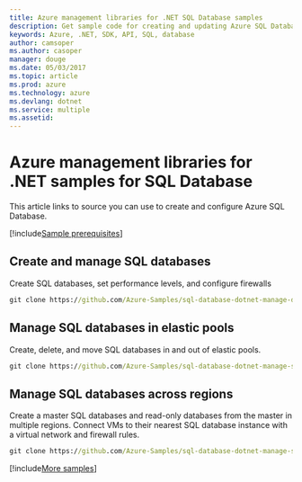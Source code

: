 ```yaml
---
title: Azure management libraries for .NET SQL Database samples
description: Get sample code for creating and updating Azure SQL Database using the Azure management libraries for .NET.
keywords: Azure, .NET, SDK, API, SQL, database
author: camsoper
ms.author: casoper
manager: douge
ms.date: 05/03/2017
ms.topic: article
ms.prod: azure
ms.technology: azure
ms.devlang: dotnet
ms.service: multiple
ms.assetid: 
---
```


# Azure management libraries for .NET samples for SQL Database

This article links to source you can use to create and configure Azure SQL Database.

[!include[Sample prerequisites](includes/sample-prereqs.md)]

## Create and manage SQL databases

Create SQL databases, set performance levels, and configure firewalls

```cmd
git clone https://github.com/Azure-Samples/sql-database-dotnet-manage-db.git
```

## Manage SQL databases in elastic pools

Create, delete, and move SQL databases in and out of elastic pools.

```cmd
git clone https://github.com/Azure-Samples/sql-database-dotnet-manage-sql-dbs-in-elastic-pool.git
```

## Manage SQL databases across regions

Create a master SQL databases and read-only databases from the master in multiple regions. Connect VMs to their nearest SQL database instance with a virtual network and firewall rules.

```cmd
git clone https://github.com/Azure-Samples/sql-database-dotnet-manage-sql-databases-across-regions.git
```

[!include[More samples](includes/more-samples.md)]